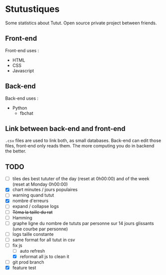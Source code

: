 # Stutustiques

Some statistics about Tutut.
Open source private project between friends.

## Front-end

Front-end uses :
- HTML
- CSS
- Javascript

## Back-end

Back-end uses :
- Python
  - fbchat

## Link between back-end and front-end

`.csv` files are used to link both, as small databases. Back-end can edit those files, front-end only reads them.
The more computing you do in backend the better.

## TODO
- [ ] tiles des best tututer of the day (reset at 0h00:00) and of the week (reset at Monday 0h00:00)
- [x] chart minutes / jours populaires
- [ ] warning quand tutut 
- [x] nombre d'erreurs
- [ ] expand / collapse logs
- [ ] ~~Téma la taille du rat~~
- [ ] Hamming
- [ ] graphe ligne du nombre de tututs par personne sur 14 jours glissants (une courbe par personne)
- [ ] logs taille constante
- [ ] same format for all tutut in csv
- [ ] fix js
  - [ ] auto refresh
  - [x] reformat all js to clean it
- [ ] git prod branch
- [x] feature test